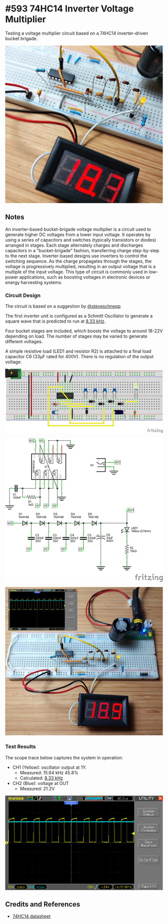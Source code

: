 # #593 74HC14 Inverter Voltage Multiplier

Testing a voltage multiplier circuit based on a 74HC14 inverter-driven bucket brigade.

![Build](./assets/VoltageMultiplier_build.jpg?raw=true)

## Notes

An inverter-based bucket-brigade voltage multiplier is a circuit used to generate higher DC voltages from a lower input voltage. It operates by using a series of capacitors and switches (typically transistors or diodes) arranged in stages. Each stage alternately charges and discharges capacitors in a "bucket-brigade" fashion, transferring charge step-by-step to the next stage. Inverter-based designs use inverters to control the switching sequence. As the charge propagates through the stages, the voltage is progressively multiplied, resulting in an output voltage that is a multiple of the input voltage. This type of circuit is commonly used in low-power applications, such as boosting voltages in electronic devices or energy harvesting systems.

### Circuit Design

The circuit is based on a suggestion by [@steveschnepp](https://github.com/tardate/LittleArduinoProjects/issues/35)

The first inverter unit is configured as a Schmitt Oscillator to generate a square wave that is predicted to run at [8.33 kHz](https://www.wolframalpha.com/input?i=1%2F%281.2*1k%CE%A9*100nF%29).

Four bucket stages are included, which boosts the voltage to around 18-22V depending on load. The number of stages may be varied to generate different voltages.

A simple resistive load (LED1 and resistor R2) is attached to a final load capacitor C6 (33µF rated for 400V). There is no regulation of the output voltage.

![bb](./assets/VoltageMultiplier_bb.jpg?raw=true)

![schematic](./assets/VoltageMultiplier_schematic.jpg?raw=true)

![bb_build](./assets/VoltageMultiplier_bb_build.jpg?raw=true)

### Test Results

The scope trace below captures the system in operation:

* CH1 (Yellow): oscillator output at 1Y.
    * Measured: 15.64 kHz 45.8%
    * Calculated: [8.33 kHz](https://www.wolframalpha.com/input?i=1%2F%281.2*1k%CE%A9*100nF%29)
* CH2 (Blue): voltage at OUT
    * Measured: 21.2V

![oscillator](./assets/oscillator.gif)

## Credits and References

* [74HC14 datasheet](https://www.futurlec.com/74HC/74HC14.shtml)
